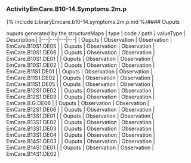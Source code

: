 ### ActivityEmCare.B10-14.Symptoms.2m.p

{% include LibraryEmcare.b10-14.symptoms.2m.p.md %}#### Ouputs

ouputs generated by the structureMaps
 | type | code / path | valueType | Description |
 |---|---|---|---|
| Ouputs | Observation | Observation | EmCare.B10S1.DE05 |
| Ouputs | Observation | Observation | EmCare.B10S1.DE06 |
| Ouputs | Observation | Observation | EmCare.B10S1.DE01 |
| Ouputs | Observation | Observation | EmCare.B10S1.DE02 |
| Ouputs | Observation | Observation | EmCare.B11S1.DE01 |
| Ouputs | Observation | Observation | EmCare.B11S1.DE02 |
| Ouputs | Observation | Observation | EmCare.B11S1.DE05 |
| Ouputs | Observation | Observation | EmCare.B12S1.DE02 |
| Ouputs | Observation | Observation | EmCare.B12S1.DE03 |
| Ouputs | Observation | Observation | EmCare.B.G.DE06 |
| Ouputs | Observation | Observation | EmCare.B12S1.DE06 |
| Ouputs | Observation | Observation | EmCare.B13S1.DE01 |
| Ouputs | Observation | Observation | EmCare.B13S1.DE02 |
| Ouputs | Observation | Observation | EmCare.B13S1.DE03 |
| Ouputs | Observation | Observation | EmCare.B13S1.DE04 |
| Ouputs | Observation | Observation | EmCare.B14S1.DE03 |
| Ouputs | Observation | Observation | EmCare.B14S1.DE01 |
| Ouputs | Observation | Observation | EmCare.B14S1.DE02 |
